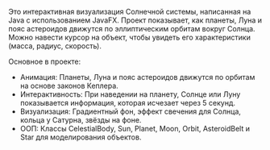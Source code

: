 Это интерактивная визуализация Солнечной системы, написанная на Java с использованием JavaFX. 
Проект показывает, как планеты, Луна и пояс астероидов движутся по эллиптическим орбитам вокруг Солнца. Можно навести курсор на объект, чтобы увидеть его характеристики (масса, радиус, скорость).

Основное в проекте:

- Анимация: Планеты, Луна и пояс астероидов движутся по орбитам на основе законов Кеплера.
- Интерактивность: При наведении на планету, Солнце или Луну показывается информация, которая исчезает через 5 секунд.
- Визуализация: Градиентный фон, эффект свечения для Солнца, кольца у Сатурна, звёзды на фоне.
- ООП: Классы CelestialBody, Sun, Planet, Moon, Orbit, AsteroidBelt и Star для моделирования объектов.
